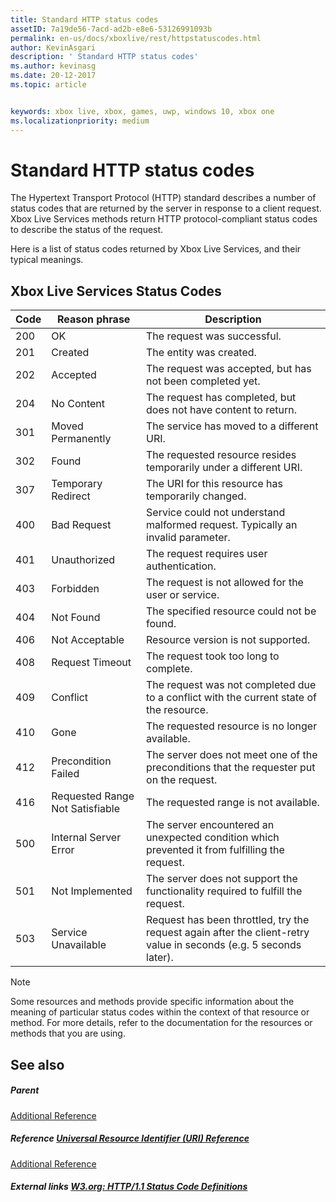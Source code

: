 ```yaml
---
title: Standard HTTP status codes
assetID: 7a19de56-7acd-ad2b-e8e6-53126991093b
permalink: en-us/docs/xboxlive/rest/httpstatuscodes.html
author: KevinAsgari
description: ' Standard HTTP status codes'
ms.author: kevinasg
ms.date: 20-12-2017
ms.topic: article


keywords: xbox live, xbox, games, uwp, windows 10, xbox one
ms.localizationpriority: medium
---
```



# Standard HTTP status codes
 
The Hypertext Transport Protocol (HTTP) standard describes a number of status codes that are returned by the server in response to a client request. Xbox Live Services methods return HTTP protocol-compliant status codes to describe the status of the request.
 
Here is a list of status codes returned by Xbox Live Services, and their typical meanings.
 
<a id="ID4EAB"></a>

 
## Xbox Live Services Status Codes
 
| Code| Reason phrase| Description| 
| --- | --- | --- | 
| 200| OK| The request was successful.| 
| 201| Created| The entity was created.| 
| 202| Accepted| The request was accepted, but has not been completed yet.| 
| 204| No Content| The request has completed, but does not have content to return.| 
| 301| Moved Permanently| The service has moved to a different URI.| 
| 302| Found| The requested resource resides temporarily under a different URI.| 
| 307| Temporary Redirect| The URI for this resource has temporarily changed.| 
| 400| Bad Request| Service could not understand malformed request. Typically an invalid parameter.| 
| 401| Unauthorized| The request requires user authentication.| 
| 403| Forbidden| The request is not allowed for the user or service.| 
| 404| Not Found| The specified resource could not be found.| 
| 406| Not Acceptable| Resource version is not supported.| 
| 408| Request Timeout| The request took too long to complete.| 
| 409| Conflict| The request was not completed due to a conflict with the current state of the resource.| 
| 410| Gone| The requested resource is no longer available.| 
| 412| Precondition Failed| The server does not meet one of the preconditions that the requester put on the request.| 
| 416| Requested Range Not Satisfiable| The requested range is not available.| 
| 500| Internal Server Error| The server encountered an unexpected condition which prevented it from fulfilling the request.| 
| 501| Not Implemented| The server does not support the functionality required to fulfill the request.| 
| 503| Service Unavailable| Request has been throttled, try the request again after the client-retry value in seconds (e.g. 5 seconds later).| 
 

> [!NOTE] 
> Some resources and methods provide specific information about the meaning of particular status codes within the context of that resource or method. For more details, refer to the documentation for the resources or methods that you are using. 

  
<a id="ID4E3BAC"></a>

 
## See also
 
<a id="ID4E5BAC"></a>

 
##### Parent  

[Additional Reference](atoc-xboxlivews-reference-additional.md)

  
<a id="ID4EKCAC"></a>

 
##### Reference  [Universal Resource Identifier (URI) Reference](../uri/atoc-xboxlivews-reference-uris.md)

 [Additional Reference](atoc-xboxlivews-reference-additional.md)

  
<a id="ID4EZCAC"></a>

 
##### External links  [W3.org: HTTP/1.1 Status Code Definitions](http://www.w3.org/Protocols/rfc2616/rfc2616-sec10.html#sec10)

   